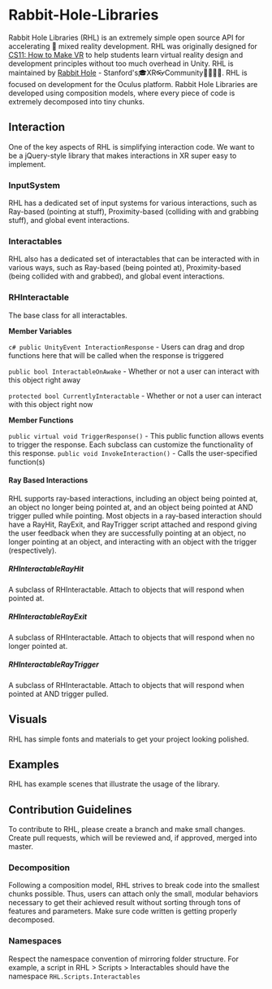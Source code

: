 # Rabbit-Hole-Libraries
Rabbit Hole Libraries (RHL) is an extremely simple open source API for accelerating :rocket: mixed reality development. RHL was originally designed for [CS11: How to Make VR](http://web.stanford.edu/class/cs11si/) to help students learn virtual reality design and development principles without too much overhead in Unity. RHL is maintained by [Rabbit Hole](https://www.rabbitholevr.org/) - Stanford's:mortar_board:XR:eyeglasses:Community:family_man_woman_girl_girl:. RHL is focused on development for the Oculus platform. Rabbit Hole Libraries are developed using composition models, where every piece of code is extremely decomposed into tiny chunks.

## Interaction
One of the key aspects of RHL is simplifying interaction code. We want to be a jQuery-style library that makes interactions in XR super easy to implement.

### InputSystem
RHL has a dedicated set of input systems for various interactions, such as Ray-based (pointing at stuff), Proximity-based (colliding with and grabbing stuff), and global event interactions.

### Interactables
RHL also has a dedicated set of interactables that can be interacted with in various ways, such as Ray-based (being pointed at), Proximity-based (being collided with and grabbed), and global event interactions.

### RHInteractable
The base class for all interactables.

**Member Variables**

```c# public UnityEvent InteractionResponse```  - Users can drag and drop functions here that will be called when the response is triggered

`public bool InteractableOnAwake` - Whether or not a user can interact with this object right away

`protected bool CurrentlyInteractable` - Whether or not a user can interact with this object right now

**Member Functions**

`public virtual void TriggerResponse()` - This public function allows events to trigger the response. Each subclass can customize the functionality of this response.
`public void InvokeInteraction()` - Calls the user-specified function(s)

#### Ray Based Interactions
RHL supports ray-based interactions, including an object being pointed at, an object no longer being pointed at, and an object being pointed at AND trigger pulled while pointing. Most objects in a ray-based interaction should have a RayHit, RayExit, and RayTrigger script attached and respond giving the user feedback when they are successfully pointing at an object, no longer pointing at an object, and interacting with an object with the trigger (respectively).

##### RHInteractableRayHit
A subclass of RHInteractable. Attach to objects that will respond when pointed at.

##### RHInteractableRayExit
A subclass of RHInteractable. Attach to objects that will respond when no longer pointed at.

##### RHInteractableRayTrigger
A subclass of RHInteractable. Attach to objects that will respond when pointed at AND trigger pulled.

## Visuals
RHL has simple fonts and materials to get your project looking polished.

## Examples
RHL has example scenes that illustrate the usage of the library.

## Contribution Guidelines
To contribute to RHL, please create a branch and make small changes. Create pull requests, which will be reviewed and, if approved, merged into master.

### Decomposition
Following a composition model, RHL strives to break code into the smallest chunks possible. Thus, users can attach only the small, modular behaviors necessary to get their achieved result without sorting through tons of features and parameters. Make sure code written is getting properly decomposed.

### Namespaces
Respect the namespace convention of mirroring folder structure. For example, a script in RHL > Scripts > Interactables should have the namespace `RHL.Scripts.Interactables`
